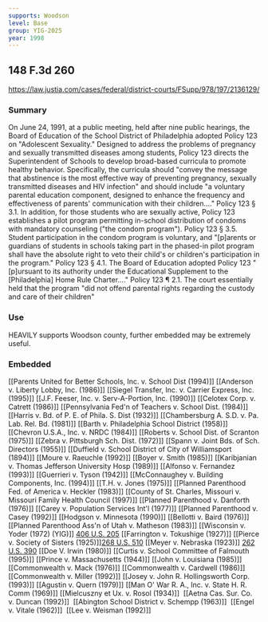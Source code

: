```yaml
---
supports: Woodson
level: Base
group: YIG-2025
year: 1998
---
```

## 148 F.3d 260

https://law.justia.com/cases/federal/district-courts/FSupp/978/197/2136129/

### Summary
On June 24, 1991, at a public meeting, held after nine public hearings, the Board of Education of the School District of Philadelphia adopted Policy 123 on "Adolescent Sexuality." Designed to address the problems of pregnancy and sexually transmitted diseases among students, Policy 123 directs the Superintendent of Schools to develop broad-based curricula to promote healthy behavior. Specifically, the curricula should "convey the message that abstinence is the most effective way of preventing pregnancy, sexually transmitted diseases and HIV infection" and should include "a voluntary parental education component, designed to enhance the frequency and effectiveness of parents' communication with their children...." Policy 123 § 3.1. In addition, for those students who are sexually active, Policy 123 establishes a pilot program permitting in-school distribution of condoms with mandatory counseling ("the condom program"). Policy 123 § 3.5. Student participation in the condom program is voluntary, and "[p]arents or guardians of students in schools taking part in the phased-in pilot program shall have the absolute right to veto their child's or children's participation in the program." Policy 123 § 4.1. The Board of Education adopted Policy 123 "[p]ursuant to its authority under the Educational Supplement to the [Philadelphia] Home Rule Charter...." Policy 123 ¶ 2.1. The court essentially held that the program "did not offend parental rights regarding the custody and care of their children"

### Use
HEAVILY supports Woodson county, further embedded may be extremely useful. 

### Embedded

[[Parents United for Better Schools, Inc. v. School Dist (1994)]]
[[Anderson v. Liberty Lobby, Inc. (1986)]]
[[Siegel Transfer, Inc. v. Carrier Express, Inc. (1995)]]
[[J.F. Feeser, Inc. v. Serv-A-Portion, Inc. (1990)]]
[[Celotex Corp. v. Catrett (1986)]]
[[Pennsylvania Fed'n of Teachers v. School Dist. (1984)]]
[[Harris v. Bd. of P. E. of Phila. S. Dist (1932)]]
[[Chambersburg A. S.D. v. Pa. Lab. Rel. Bd. (1981)]]
[[Barth v. Philadelphia School District  (1958)]]
[[Chevron U.S.A., Inc. v. NRDC (1984)]]
[[Roberts v. School Dist. of Scranton (1975)]]
[[Zebra v. Pittsburgh Sch. Dist. (1972)]]
[[Spann v. Joint Bds. of Sch. Directors (1955)]]
[[Duffield v. School District of City of Williamsport (1894)]]
[[Moure v. Raeuchle (1992)]]
[[Boyer v. Smith (1985)]]
[[Karibjanian v. Thomas Jefferson University Hosp (1989)]]
[[Alfonso v. Fernandez (1993)]]
[[Guerrieri v. Tyson (1942)]]
[[McConnaughey v. Building Components, Inc. (1994)]]
[[T.H. v. Jones (1975)]]
[[Planned Parenthood Fed. of America v. Heckler (1983)]]
[[County of St. Charles, Missouri v. Missouri Family Health Council (1997)]]
[[Planned Parenthood v. Danforth (1976)]]
[[Carey v. Population Services Int'l (1977)]]
[[Planned Parenthood v. Casey (1992)]]
[[Hodgson v. Minnesota (1990)]]
[[Bellotti v. Baird (1976)]]
[[Planned Parenthood Ass'n of Utah v. Matheson (1983)]]
[[Wisconsin v. Yoder (1972) (YIG)]] [406 U.S. 205](https://supreme.justia.com/cases/federal/us/406/205/)
[[Farrington v. Tokushige (1927)]]
[[Pierce v. Society of Sisters (1925)]][268 U.S. 510](https://supreme.justia.com/cases/federal/us/268/510/)
[[Meyer v. Nebraska (1923)]] [262 U.S. 390](https://supreme.justia.com/cases/federal/us/262/390/)
[[Doe V. Irwin (1980)]]
[[Curtis v. School Committee of Falmouth  (1995)]]
[[Prince v. Massachusetts (1944)]]
[[John v. Louisiana (1985)]]
[[Commonwealth v. Mack (1976)]]
[[Commonwealth v. Cardwell (1986)]]
[[Commonwealth v. Miller (1992)]]
[[Josey v. John R. Hollingsworth Corp. (1993)]]
[[Agustin v. Quern (1979)]]
[[Man O' War R. A., Inc. v. State H. R. Comm (1969)]]
[[Mielcuszny et Ux. v. Rosol (1934)]]
 [[Aetna Cas. Sur. Co. v. Duncan (1992)]]
 [[Abington School District v. Schempp (1963)]]
 [[Engel v. Vitale (1962)]]
 [[Lee v. Weisman (1992)]]